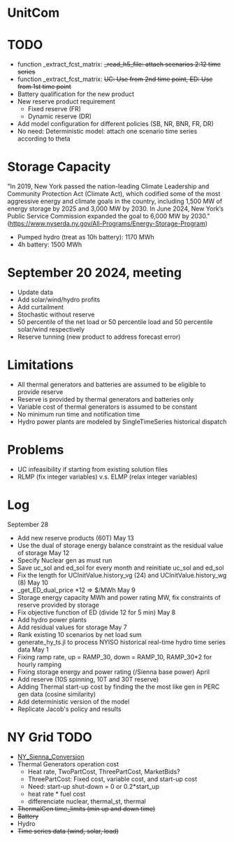# UnitCom

# TODO
- function _extract_fcst_matrix: ~~_read_h5_file: attach scenarios 2:12 time series~~
- function _extract_fcst_matrix: ~~UC: Use from 2nd time point, ED: Use from 1st time point~~
- Battery qualification for the new product
- New reserve product requirement
    - Fixed reserve (FR)
    - Dynamic reserve (DR)
- Add model configuration for different policies (SB, NR, BNR, FR, DR)
- No need: Deterministic model: attach one scenario time series according to theta


# Storage Capacity
"In 2019, New York passed the nation-leading Climate Leadership and Community Protection Act (Climate Act), which codified some of the most aggressive energy and climate goals in the country, including 1,500 MW of energy storage by 2025 and 3,000 MW by 2030. In June 2024, New York’s Public Service Commission expanded the goal to 6,000 MW by 2030." (https://www.nyserda.ny.gov/All-Programs/Energy-Storage-Program)
- Pumped hydro (treat as 10h battery): 1170 MWh
- 4h battery: 1500 MWh

# September 20 2024, meeting
- Update data
- Add solar/wind/hydro profits
- Add curtailment 
- Stochastic without reserve
- 50 percentile of the net load or 50 percentile load and 50 percentile solar/wind respectively
- Reserve tunning (new product to address forecast error)


# Limitations
- All thermal generators and batteries are assumed to be eligible to provide reserve
- Reserve is provided by thermal generators and batteries only
- Variable cost of thermal generators is assumed to be constant
- No minimum run time and notification time
- Hydro power plants are modeled by SingleTimeSeries historical dispatch

# Problems
- UC infeasibility if starting from existing solution files
- RLMP (fix integer variables) v.s. ELMP (relax integer variables)

# Log
September 28
- Add new reserve products (60T)
May 13
- Use the dual of storage energy balance constraint as the residual value of storage
May 12
- Specify Nuclear gen as must run 
- Save uc_sol and ed_sol for every month and reinitiate uc_sol and ed_sol
- Fix the length for UCInitValue.history_vg (24) and UCInitValue.history_wg (8)
May 10
- _get_ED_dual_price *12 => $/MWh
May 9
- Storage energy capacity MWh and power rating MW, fix constraints of reserve provided by storage
- Fix objective function of ED (divide 12 for 5 min)
May 8
- Add hydro power plants
- Add residual values for storage
May 7
- Rank existing 10 scenarios by net load sum
- generate_hy_ts.jl to process NYISO historical real-time hydro time series data
May 1
- Fixing ramp rate, up = RAMP_30, down = RAMP_10, RAMP_30*2 for hourly ramping
- Fixing storage energy and power rating (/Sienna base power)
April
- Add reserve (10S spinning, 10T and 30T reserve)
- Adding Thermal start-up cost by finding the the most like gen in PERC gen data (cosine similarity)
- Add deterministic version of the model
- Replicate Jacob's policy and results




# NY Grid TODO
- [NY_Sienna_Conversion](https://github.com/gackermannlogan/NY_Sienna_Conversion)
- Thermal Generators operation cost 
    - Heat rate, TwoPartCost, ThreePartCost, MarketBids?
    - ThreePartCost: Fixed cost, variable cost, and start-up cost
    - Need: start-up
            shut-down = 0 or 0.2*start_up 
    - heat rate * fuel cost
    - differenciate nuclear, thermal_st, thermal
- ~~ThermalGen time_limits (min up and down time)~~
- ~~Battery~~
- Hydro
- ~~Time series data (wind, solar, load)~~



